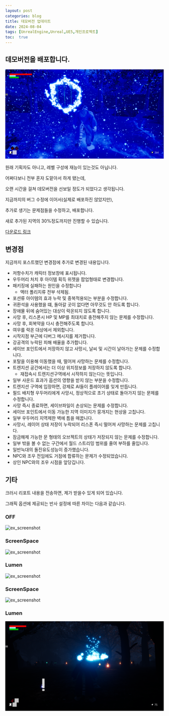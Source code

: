 ```yaml
---
layout: post
categories: blog
title: 데모버전 업데이트
date: 2024-08-04
tags: [UnrealEngine,Unreal,UE5,개인프로젝트]
toc:  true
---
```


## 데모버전을 배포합니다.

![ex_screenshot](/assets/images/unreal/myProject/24.08.04/screenshot.png)   

원래 기획자도 아니고, 레벨 구성에 재능이 있는것도 아닙니다.

어쩌다보니 전부 혼자 도맡아서 하게 됐는데,

오랜 시간을 걸쳐 데모버전을 선보일 정도가 되었다고 생각됩니다.

지금까지의 버그 수정에 이어서(실제로 배포하진 않았지만),

추가로 생기는 문제점들을 수정하고, 배포합니다.

새로 추가된 지역의 30%정도까지만 진행할 수 있습니다.

[다운로드 링크](https://drive.google.com/file/d/1oSBZjVfT9WdoP0QY6IwpeRXMQ_aQNnEN/view?usp=sharing)


## 변경점
지금까지 포스트했던 변경점에 추가로 변경된 내용입니다.

- 저항수치가 캐릭터 정보창에 표시됩니다.
- 우두머리 처치 후 아이템 획득 위젯을 팝업형태로 변경합니다.
- 패키징에 실패하는 원인을 수정합니다
  - 액터 폴리지류 전부 삭제됨.
- 포션류 아이템의 효과 누락 및 중복적용되는 부분을 수정합니다.
- 귀환석을 사용했을 떄, 돌아갈 곳이 없다면 아무것도 안 하도록 합니다.
- 장애물 뒤에 숨어있는 대상이 락온되지 않도록 합니다.
- 사망 후, 리스폰시 HP 및 MP를 최대치로 충전해주지 않는 문제를 수정합니다.
- 사망 후, 회복약을 다시 충전해주도록 합니다.
- 여우를 락온 대상에서 제외합니다.
- 시작지점 부근에 디버그 메시지를 제거합니다.
- 강공격의 누락된 피해 배율을 추가합니다.
- 세이브 포인트에서 저장하지 않고 사망시, 날씨 및 시간이 날아가는 문제를 수정합니다.
- 포탈을 이용해 이동했을 때, 떨어져 사망하는 문제를 수정합니다.
- 트렌지션 공간에서는 더 이상 위치정보를 저장하지 않도록 합니다.
  - 재접속시 트렌지션구역에서 시작하지 않는다는 뜻입니다.
- 일부 사운드 효과가 옵션의 영향을 받지 않는 부분을 수정합니다.
- 트렌지션 구역에 입장하면, 강제로 AI들이 플레이어를 잊게 만듭니다.
- 필드 배치형 우두머리에게 사망시, 정상적으로 초기 상태로 돌아가지 않는 문제를 수정합니다.
- 사망 즉시 종료하면, 세이브파일이 손상되는 문제를 수정합니다.
- 세이브 포인트에서 이동 가능한 지역 이미지가 뭉개지는 현상을 고칩니다.
- 일부 우두머리 지역제한 벽에 틈을 매꿉니다.
- 사망시, 레이어 상태 저장이 누락되어 리스폰 즉시 떨어져 사망하는 문제를 고칩니다.
- 잠금해제 가능한 문 형태의 오브젝트의 상태가 저장되지 않는 문제를 수정합니다.
- 일부 밖을 볼 수 없는 구간에서 월드 스트리밍 범위를 줄여 부하를 줄입니다.
- 일반늑대의 돌진유도성능이 증가했습니다.
- NPC와 조우 전임에도 거점에 합류하는 문제가 수정되었습니다.
- 상인 NPC와의 조우 시점을 앞당깁니다.


## 기타

크러시 리포트 내용을 전송하면, 제가 받을수 있게 되어 있습니다.

그래픽 옵션에 제공되는 반사 설정에 따른 차이는 다음과 같습니다.

### OFF
![ex_screenshot](/assets/images/unreal/myProject/24.08.04/off.png)   
### ScreenSpace
![ex_screenshot](/assets/images/unreal/myProject/24.08.04/ssr1.png)   
### Lumen
![ex_screenshot](/assets/images/unreal/myProject/24.08.04/lumen1.png)   






### ScreenSpace
![ex_screenshot](/assets/images/unreal/myProject/24.08.04/ssr2.png)   
### Lumen
![ex_screenshot](/assets/images/unreal/myProject/24.08.04/lumen2.png)   

